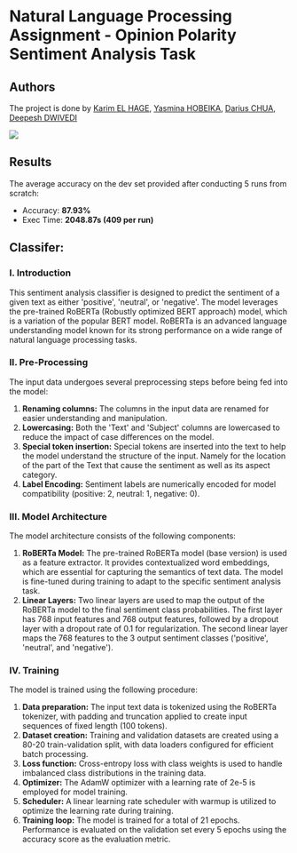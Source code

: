 # Natural Language Processing Assignment - Opinion Polarity Sentiment Analysis Task

## Authors
The project is done by [Karim EL HAGE](https://github.com/karimelhage), [Yasmina HOBEIKA](https://github.com/yasminahobeika), [Darius CHUA](https://github.com/darius-chua), [Deepesh DWIVEDI](https://github.com/deepesh-dwivedi)

<a href="https://github.com/yasminahobeika/Opinion_Polarity_NLP/graphs/contributors"> 
  <img src="https://contrib.rocks/image?repo=yasminahobeika/Opinion_Polarity_NLP" />
</a>

## Results
The average accuracy on the dev set provided after conducting 5 runs from scratch:

- Accuracy: **87.93%**
- Exec Time: **2048.87s (409 per run)**

## Classifer:
### I. Introduction

This sentiment analysis classifier is designed to predict the sentiment of a given text as either 'positive', 'neutral', or 'negative'. The model leverages the pre-trained RoBERTa (Robustly optimized BERT approach) model, which is a variation of the popular BERT model. RoBERTa is an advanced language understanding model known for its strong performance on a wide range of natural language processing tasks.

### II. Pre-Processing

The input data undergoes several preprocessing steps before being fed into the model:

1. **Renaming columns:** The columns in the input data are renamed for easier understanding and manipulation.
2. **Lowercasing:** Both the 'Text' and 'Subject' columns are lowercased to reduce the impact of case differences on the model.
3. **Special token insertion:** Special tokens are inserted into the text to help the model understand the structure of the input. Namely for the location of the part of the Text that cause the sentiment as well as its aspect category. 
4. **Label Encoding:** Sentiment labels are numerically encoded for model compatibility (positive: 2, neutral: 1, negative: 0).

### III. Model Architecture

The model architecture consists of the following components:

1. **RoBERTa Model:** The pre-trained RoBERTa model (base version) is used as a feature extractor. It provides contextualized word embeddings, which are essential for capturing the semantics of text data. The model is fine-tuned during training to adapt to the specific sentiment analysis task.
2. **Linear Layers:** Two linear layers are used to map the output of the RoBERTa model to the final sentiment class probabilities. The first layer has 768 input features and 768 output features, followed by a dropout layer with a dropout rate of 0.1 for regularization. The second linear layer maps the 768 features to the 3 output sentiment classes ('positive', 'neutral', and 'negative').

### IV. Training

The model is trained using the following procedure:

1. **Data preparation:** The input text data is tokenized using the RoBERTa tokenizer, with padding and truncation applied to create input sequences of fixed length (100 tokens).
2. **Dataset creation:** Training and validation datasets are created using a 80-20 train-validation split, with data loaders configured for efficient batch processing.
3. **Loss function:** Cross-entropy loss with class weights is used to handle imbalanced class distributions in the training data.
4. **Optimizer:** The AdamW optimizer with a learning rate of 2e-5 is employed for model training.
5. **Scheduler:** A linear learning rate scheduler with warmup is utilized to optimize the learning rate during training.
6. **Training loop:** The model is trained for a total of 21 epochs. Performance is evaluated on the validation set every 5 epochs using the accuracy score as the evaluation metric.

